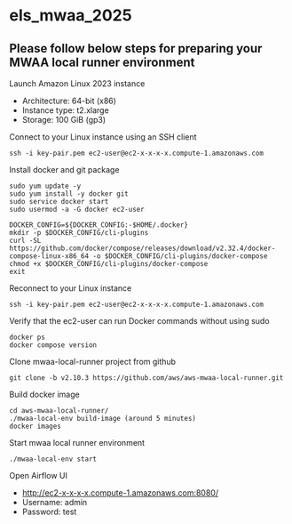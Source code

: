 # els_mwaa_2025

## Please follow below steps for preparing your MWAA local runner environment

Launch Amazon Linux 2023 instance

- Architecture: 64-bit (x86)
- Instance type: t2.xlarge
- Storage: 100 GiB (gp3)

Connect to your Linux instance using an SSH client

```shell script
ssh -i key-pair.pem ec2-user@ec2-x-x-x-x.compute-1.amazonaws.com
```

Install docker and git package
```shell script
sudo yum update -y
sudo yum install -y docker git
sudo service docker start
sudo usermod -a -G docker ec2-user

DOCKER_CONFIG=${DOCKER_CONFIG:-$HOME/.docker}
mkdir -p $DOCKER_CONFIG/cli-plugins
curl -SL https://github.com/docker/compose/releases/download/v2.32.4/docker-compose-linux-x86_64 -o $DOCKER_CONFIG/cli-plugins/docker-compose
chmod +x $DOCKER_CONFIG/cli-plugins/docker-compose
exit
```

Reconnect to your Linux instance

```shell script
ssh -i key-pair.pem ec2-user@ec2-x-x-x-x.compute-1.amazonaws.com
```

Verify that the ec2-user can run Docker commands without using sudo

```shell script
docker ps
docker compose version
```
Clone mwaa-local-runner project from github

```shell script
git clone -b v2.10.3 https://github.com/aws/aws-mwaa-local-runner.git
```

Build docker image

```shell script
cd aws-mwaa-local-runner/
./mwaa-local-env build-image (around 5 minutes)
docker images
```
Start mwaa local runner environment

```shell script
./mwaa-local-env start
```

Open Airflow UI

- http://ec2-x-x-x-x.compute-1.amazonaws.com:8080/
- Username: admin
- Password: test


